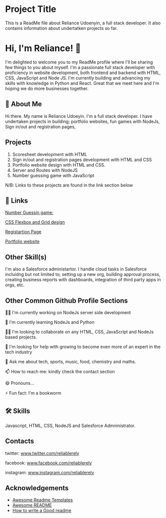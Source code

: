 
# Project Title
This is a ReadMe file about Reliance Udoenyin, a full stack developer.
It also contains information about undertatken projects so far.


# Hi, I'm Reliance! 👋
I'm delighted to welcome you to my ReadMe profile where I'll be sharing few things to you about myself.
I'm a passionate full stack developer with proficiency in website development,
both frontend and backend with HTML, CSS, JavaScript and Node JS.
I'm currently building and advancing my skills with knowledge in Python and React.
Great that we meet here and I'm hoping we do more businesses together.


## 🚀 About Me
Hi there. My name is Reliance Udoeyin.
I'm a full stack developer.
I have undertaken projects in building; portfolio websites,
fun games with NodeJs, Sign in/out and registration pages,




## Projects
1. Scoresheet development with HTML
2. Sign in/out and registration pages development with HTML and CSS
3. Portfolio website design with HTML and CSS.
4. Server and Routes with NodeJS
5. Number guessing game with JavaScript

N/B: Links to these projects are found in the link section below
## 🔗 Links
[Number Guessin game:](https://github.com/reliablerely/GuessingGame)

[CSS Flexbox and Grid design](https://replit.com/@Reliablerely/CSS-Flexbox-and-Grid-Layout?v=1)

[Registartion Page](https://github.com/reliablerely/Assignments/tree/Week-3/RegistrationPage)

[Portfolio website](https://github.com/reliablerely/Assignments/tree/Week-4)



## Other Skill(s) 

I'm also a Salesforce administartor.
I handle cloud tasks in Salesforce incluidng but not limited to;
setting up a new org, building approval process, creating business reports with dashboards,
integration of third party apps in orgs, etc.
## Other Common Github Profile Sections
👩‍💻 I'm currently working on NodeJs server side development

🧠 I'm currently learning NodeJs and Python

👯‍♀️ I'm looking to collaborate on any HTML, CSS, JavaScript and NodeJs based projects.

🤔 I'm looking for help with growing to become even more of an expert in the tech industry

💬 Ask me about tech, sports, music, food, chemistry and maths.

📫 How to reach me: kindly check the contact section

😄 Pronouns...

⚡️ Fun fact: I'm a bookworm


## 🛠 Skills
Javascript, HTML, CSS, NodeJS and Salesforce Admninistrator.


## Contacts
twitter: www.twitter.com/reliablerely

facebook: www.facebook.com/reliablerely

instagram: www.instagram.com/reliablerely
## Acknowledgements

 - [Awesome Readme Templates](https://awesomeopensource.com/project/elangosundar/awesome-README-templates)
 - [Awesome README](https://github.com/matiassingers/awesome-readme)
 - [How to write a Good readme](https://bulldogjob.com/news/449-how-to-write-a-good-readme-for-your-github-project)

